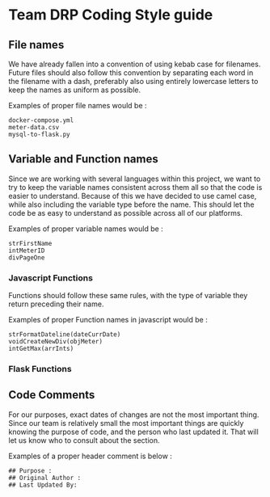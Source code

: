 # Team DRP Coding Style guide

## File names

We have already fallen into a convention of using kebab case for filenames. Future files should also follow this convention by separating each word in the filename with a dash, preferably also using entirely lowercase letters to keep the names as uniform as possible.

Examples of proper file names would be :

```
docker-compose.yml
meter-data.csv
mysql-to-flask.py
```
## Variable and Function names

Since we are working with several languages within this project, we want to try to keep the variable names consistent across them all so that the code is easier to understand. Because of this we have decided to use camel case, while also including the variable type before the name. This should let the code be as easy to understand as possible across all of our platforms.

Examples of proper variable names would be :
```
strFirstName
intMeterID
divPageOne
```
### Javascript Functions

Functions should follow these same rules, with the type of variable they return preceding their name.

Examples of proper Function names in javascript would be :
```
strFormatDateline(dateCurrDate)
voidCreateNewDiv(objMeter)
intGetMax(arrInts)
```

### Flask Functions


## Code Comments

For our purposes, exact dates of changes are not the most important thing. Since our team is relatively small the most important things are quickly knowing the purpose of code, and the person who last updated it. That will let us know who to consult about the section.

Examples of a proper header comment is below :
```
## Purpose :
## Original Author : 
## Last Updated By:
```